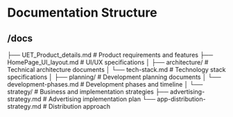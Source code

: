# Documentation Structure

## /docs
├── UET_Product_details.md       # Product requirements and features
├── HomePage_UI_layout.md        # UI/UX specifications
│
├── architecture/               # Technical architecture documents
│   └── tech-stack.md          # Technology stack specifications
│
├── planning/                  # Development planning documents
│   └── development-phases.md  # Development phases and timeline
│
└── strategy/                 # Business and implementation strategies
    ├── advertising-strategy.md     # Advertising implementation plan
    └── app-distribution-strategy.md # Distribution approach 